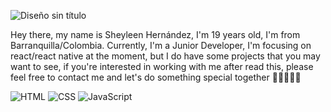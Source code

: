 ![Diseño sin título](https://github.com/user-attachments/assets/473cd09b-14e5-4124-8f16-48a500c37015)

Hey there, my name is Sheyleen Hernández, I'm 19 years old, I'm from Barranquilla/Colombia. Currently, I'm a Junior Developer, I'm focusing on react/react native at the moment, but I  do have some projects that you may want to see, if you're interested in working with me after read this, please feel free to contact me and let's do something special together 👩🏽‍💻👋🏽

![HTML](https://img.shields.io/badge/HTML-E34F26?style=for-the-badge&logo=html5&logoColor=white)
![CSS](https://img.shields.io/badge/CSS-1572B6?style=for-the-badge&logo=css3&logoColor=white)
![JavaScript](https://img.shields.io/badge/JavaScript-F7DF1E?style=for-the-badge&logo=javascript&logoColor=black)
